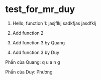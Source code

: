 # test_for_mr_duy

1. Hello, function 1:
    jasjflkj
    sadkfjas
    jasdfklj 
    
2. Add function 2
3. Add function 3 by Quang
4. Add function 3 by Duy

Phần của Quang:
q
u
a
n
g

Phần của Duy: Phương